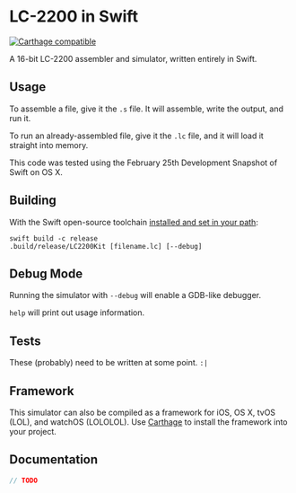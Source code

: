 # LC-2200 in Swift

[![Carthage compatible](https://img.shields.io/badge/Carthage-compatible-4BC51D.svg?style=flat)](https://github.com/Carthage/Carthage)

A 16-bit LC-2200 assembler and simulator, written entirely in Swift.

## Usage
To assemble a file, give it the `.s` file.  It will assemble, write the output, and run it.

To run an already-assembled file, give it the `.lc` file, and it will load it straight into memory.

This code was tested using the February 25th Development Snapshot of Swift on OS X.

## Building
With the Swift open-source toolchain [installed and set in your path](https://swift.org/download/#latest-development-snapshots):

```
swift build -c release
.build/release/LC2200Kit [filename.lc] [--debug]
```

## Debug Mode
Running the simulator with `--debug` will enable a GDB-like debugger.

`help` will print out usage information.

## Tests
These (probably) need to be written at some point. `:|`

## Framework
This simulator can also be compiled as a framework for iOS, OS X, tvOS (LOL), and watchOS (LOLOLOL).  Use [Carthage](https://github.com/Carthage/Carthage) to install the framework into your project.

## Documentation

```swift
// TODO
```
